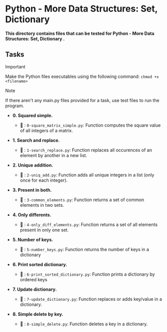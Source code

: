 # Python - More Data Structures: Set, Dictionary

**This directory contains files that can be tested for Python - More Data Structures: Set, Dictionary .**

## Tasks

> [!IMPORTANT]
> Make the Python files executables using the following command:
`chmod +x <filename>`

> [!NOTE]
> If there aren't any main.py files provided for a task, use test files to run the program.


- **0. Squared simple.**

   - :file_folder: : `0-square_matrix_simple.py`: Function computes the square value of all integers of a matrix.

- **1. Search and replace.**

   - :file_folder: : `1-search_replace.py`: Function replaces all occurences of an element by another in a new list.

- **2. Unique addition.**

   - :file_folder: : `2-uniq_add.py`: Function adds all unique integers in a list (only once for each integer).

- **3. Present in both.**

   - :file_folder: : `3-common_elements.py`: Function returns a set of common elements in two sets.

- **4. Only differents.**

   - :file_folder: : `4-only_diff_elements.py`: Function returns a set of all elements present in only one set.

- **5. Number of keys.**

   - :file_folder: : `5-number_keys.py`: Function returns the number of keys in a dictionary

- **6. Print sorted dictionary.**

   - :file_folder: : `6-print_sorted_dictionary.py`: Function prints a dictionary by ordered keys

- **7. Update dictionary.**

   - :file_folder: : `7-update_dictionary.py`: Function replaces or adds key/value in a dictionary.

- **8. Simple delete by key.**

   - :file_folder: : `8-simple_delete.py`: Function deletes a key in a dictionary.
